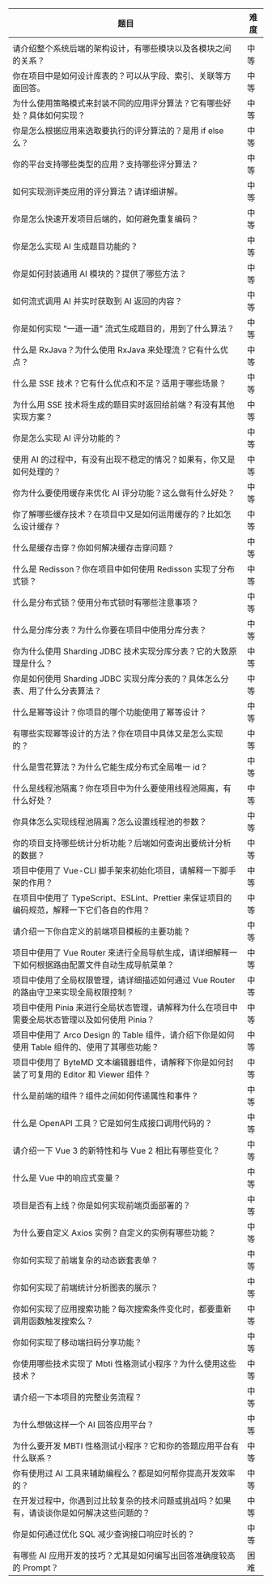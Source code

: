  

| 题目                                                         | 难度 |
| ------------------------------------------------------------ | ---- |
|                                                              |      |
| 请介绍整个系统后端的架构设计，有哪些模块以及各模块之间的关系？ | 中等 |
| 你在项目中是如何设计库表的？可以从字段、索引、关联等方面回答。 | 中等 |
| 为什么使用策略模式来封装不同的应用评分算法？它有哪些好处？具体如何实现？ | 中等 |
| 你是怎么根据应用来选取要执行的评分算法的？是用 if else 么？  | 中等 |
| 你的平台支持哪些类型的应用？支持哪些评分算法？               | 中等 |
| 如何实现测评类应用的评分算法？请详细讲解。                   | 中等 |
| 你是怎么快速开发项目后端的，如何避免重复编码？               | 中等 |
| 你是怎么实现 AI 生成题目功能的？                             | 中等 |
| 你是如何封装通用 AI 模块的？提供了哪些方法？                 | 中等 |
| 如何流式调用 AI 并实时获取到 AI 返回的内容？                 | 中等 |
| 你是如何实现 “一道一道” 流式生成题目的，用到了什么算法？     | 中等 |
| 什么是 RxJava？为什么使用 RxJava 来处理流？它有什么优点？    | 中等 |
| 什么是 SSE 技术？它有什么优点和不足？适用于哪些场景？        | 中等 |
| 为什么用 SSE 技术将生成的题目实时返回给前端？有没有其他实现方案？ | 中等 |
| 你是怎么实现 AI 评分功能的？                                 | 中等 |
| 使用 AI 的过程中，有没有出现不稳定的情况？如果有，你又是如何处理的？ | 中等 |
| 你为什么要使用缓存来优化 AI 评分功能？这么做有什么好处？     | 中等 |
| 你了解哪些缓存技术？在项目中又是如何运用缓存的？比如怎么设计缓存？ | 中等 |
| 什么是缓存击穿？你如何解决缓存击穿问题？                     | 中等 |
| 什么是 Redisson？你在项目中如何使用 Redisson 实现了分布式锁？ | 中等 |
| 什么是分布式锁？使用分布式锁时有哪些注意事项？               | 中等 |
| 什么是分库分表？为什么你要在项目中使用分库分表？             | 中等 |
| 你为什么使用 Sharding JDBC 技术实现分库分表？它的大致原理是什么？ | 中等 |
| 你是如何使用 Sharding JDBC 实现分库分表的？具体怎么分表、用了什么分表算法？ | 中等 |
| 什么是幂等设计？你项目的哪个功能使用了幂等设计？             | 中等 |
| 有哪些实现幂等设计的方法？你在项目中具体又是怎么实现的？     | 中等 |
| 什么是雪花算法？为什么它能生成分布式全局唯一 id？            | 中等 |
| 什么是线程池隔离？你在项目中为什么要使用线程池隔离，有什么好处？ | 中等 |
| 你具体怎么实现线程池隔离？怎么设置线程池的参数？             | 中等 |
| 你的项目支持哪些统计分析功能？后端如何查询出要统计分析的数据？ | 中等 |
| 项目中使用了 Vue-CLI 脚手架来初始化项目，请解释一下脚手架的作用？ | 中等 |
| 在项目中使用了 TypeScript、ESLint、Prettier 来保证项目的编码规范，解释一下它们各自的作用？ | 中等 |
| 请介绍一下你自定义的前端项目模板的主要功能？                 | 中等 |
| 项目中使用了 Vue Router 来进行全局导航生成，请详细解释一下如何根据路由配置文件自动生成导航菜单？ | 中等 |
| 项目中使用了全局权限管理，请详细描述如何通过 Vue Router 的路由守卫来实现全局权限控制？ | 中等 |
| 项目中使用 Pinia 来进行全局状态管理，请解释为什么在项目中需要全局状态管理以及如何使用 Pinia？ | 中等 |
| 项目中使用了 Arco Design 的 Table 组件，请介绍下你是如何使用 Table 组件的、使用了其哪些功能？ | 中等 |
| 项目中使用了 ByteMD 文本编辑器组件，请解释下你是如何封装了可复用的 Editor 和 Viewer 组件？ | 中等 |
| 什么是前端的组件？组件之间如何传递属性和事件？               | 中等 |
| 什么是 OpenAPI 工具？它是如何生成接口调用代码的？            | 中等 |
| 请介绍一下 Vue 3 的新特性和与 Vue 2 相比有哪些变化？         | 中等 |
| 什么是 Vue 中的响应式变量？                                  | 中等 |
| 项目是否有上线？你是如何实现前端页面部署的？                 | 中等 |
| 为什么要自定义 Axios 实例？自定义的实例有哪些功能？          | 中等 |
| 你如何实现了前端复杂的动态嵌套表单？                         | 中等 |
| 你如何实现了前端统计分析图表的展示？                         | 中等 |
| 你如何实现了应用搜索功能？每次搜索条件变化时，都要重新调用函数触发搜索么？ | 中等 |
| 你如何实现了移动端扫码分享功能？                             | 中等 |
| 你使用哪些技术实现了 Mbti 性格测试小程序？为什么使用这些技术？ | 中等 |
| 请介绍一下本项目的完整业务流程？                             | 中等 |
| 为什么想做这样一个 AI 回答应用平台？                         | 中等 |
| 为什么要开发 MBTI 性格测试小程序？它和你的答题应用平台有什么联系？ | 中等 |
| 你有使用过 AI 工具来辅助编程么？都是如何帮你提高开发效率的？ | 中等 |
| 在开发过程中，你遇到过比较复杂的技术问题或挑战吗？如果有，请谈谈你是如何解决这些问题的？ | 中等 |
| 你是如何通过优化 SQL 减少查询接口响应时长的？                | 中等 |
| 有哪些 AI 应用开发的技巧？尤其是如何编写出回答准确度较高的 Prompt？ | 困难 |
